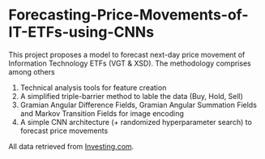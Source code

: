# Forecasting-Price-Movements-of-IT-ETFs-using-CNNs
This project proposes a model to forecast next-day price movement of Information Technology ETFs (VGT & XSD). The methodology comprises among others 
1. Technical analysis tools for feature creation
2. A simplified triple-barrier method to lable the data (Buy, Hold, Sell)
3. Gramian Angular Difference Fields, Gramian Angular Summation Fields and Markov Transition Fields for image encoding
4. A simple CNN architecture (+ randomized hyperparameter search) to forecast price movements 


All data retrieved from [Investing.com](https://www.investing.com/). 
